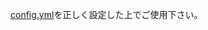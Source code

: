 [config.yml](https://github.com/amata1219/RedisPluginMessages/blob/master/config.yml)を正しく設定した上でご使用下さい。

